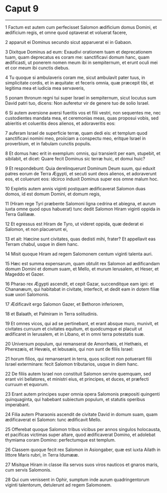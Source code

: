# Caput 9

***

1 Factum est autem cum perfecisset Salomon ædificium domus Domini, et ædificium regis, et omne quod optaverat et voluerat facere,

2 apparuit ei Dominus secundo sicut apparuerat ei in Gabaon.

3 Dixitque Dominus ad eum: Exaudivi orationem tuam et deprecationem tuam, quam deprecatus es coram me: sanctificavi domum hanc, quam ædificasti, ut ponerem nomen meum ibi in sempiternum, et erunt oculi mei et cor meum ibi cunctis diebus.

4 Tu quoque si ambulaveris coram me, sicut ambulavit pater tuus, in simplicitate cordis, et in æquitate: et feceris omnia, quæ præcepit tibi, et legitima mea et iudicia mea servaveris,

5 ponam thronum regni tui super Israel in sempiternum, sicut locutus sum David patri tuo, dicens: Non auferetur vir de genere tuo de solio Israel.

6 Si autem aversione aversi fueritis vos et filii vestri, non sequentes me, nec custodientes mandata mea, et ceremonias meas, quas proposui vobis, sed abieritis et colueritis deos alienos, et adoraveritis eos:

7 auferam Israel de superficie terræ, quam dedi eis: et templum quod sanctificavi nomini meo, proiiciam a conspectu meo, eritque Israel in proverbium, et in fabulam cunctis populis.

8 Et domus hæc erit in exemplum: omnis, qui transierit per eam, stupebit, et sibilabit, et dicet: Quare fecit Dominus sic terræ huic, et domui huic?

9 Et respondebunt: Quia derelinquerunt Dominum Deum suum, qui eduxit patres eorum de Terra Ægypti, et secuti sunt deos alienos, et adoraverunt eos, et coluerunt eos: idcirco induxit Dominus super eos omne malum hoc.

10 Expletis autem annis viginti postquam ædificaverat Salomon duas domos, id est domum Domini, et domum regis,

11 (Hiram rege Tyri præbente Salomoni ligna cedrina et abiegna, et aurum iuxta omne quod opus habuerat) tunc dedit Salomon Hiram viginti oppida in Terra Galilææ.

12 Et egressus est Hiram de Tyro, ut videret oppida, quæ dederat ei Salomon, et non placuerunt ei,

13 et ait: Hæcine sunt civitates, quas dedisti mihi, frater? Et appellavit eas Terram chabul, usque in diem hanc.

14 Misit quoque Hiram ad regem Salomonem centum viginti talenta auri.

15 Hæc est summa expensarum, quam obtulit rex Salomon ad ædificandam domum Domini et domum suam, et Mello, et murum Ierusalem, et Heser, et Mageddo et Gazer.

16 Pharao rex Ægypti ascendit, et cepit Gazar, succenditque eam igni: et Chananæum, qui habitabat in civitate, interfecit, et dedit eam in dotem filiæ suæ uxori Salomonis.

17 Ædificavit ergo Salomon Gazer, et Bethoron inferiorem,

18 et Balaath, et Palmiram in Terra solitudinis.

19 Et omnes vicos, qui ad se pertinebant, et erant absque muro, munivit, et civitates curruum et civitates equitum, et quodcumque ei placuit ut ædificaret in Ierusalem, et in Libano, et in omni terra potestatis suæ.

20 Universum populum, qui remanserat de Amorrhæis, et Hethæis, et Pherezæis, et Hevæis, et Iebusæis, qui non sunt de filiis Israel:

21 horum filios, qui remanserant in terra, quos scilicet non potuerant filii Israel exterminare: fecit Salomon tributarios, usque in diem hanc.

22 De filiis autem Israel non constituit Salomon servire quemquam, sed erant viri bellatores, et ministri eius, et principes, et duces, et præfecti curruum et equorum.

23 Erant autem principes super omnia opera Salomonis præpositi quingenti quinquaginta, qui habebant subiectum populum, et statutis operibus imperabant.

24 Filia autem Pharaonis ascendit de civitate David in domum suam, quam ædificaverat ei Salomon: tunc ædificavit Mello.

25 Offerebat quoque Salomon tribus vicibus per annos singulos holocausta, et pacificas victimas super altare, quod ædificaverat Domino, et adolebat thymiama coram Domino: perfectumque est templum.

26 Classem quoque fecit rex Salomon in Asiongaber, quæ est iuxta Ailath in littore Maris rubri, in Terra Idumææ.

27 Misitque Hiram in classe illa servos suos viros nauticos et gnaros maris, cum servis Salomonis.

28 Qui cum venissent in Ophir, sumptum inde aurum quadringentorum viginti talentorum, detulerunt ad regem Salomonem.

